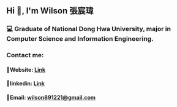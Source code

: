 ## Hi 👋, I'm Wilson 張宸瑋

### 💻   Graduate of National Dong Hwa University, major in Computer Science and Information Engineering.

###     Contact me:
####    📧Website: [Link](https://wilsonchang17.github.io/index.html)
####    📃linkedin: [Link](https://www.linkedin.com/in/wilson-chang-30994720a/?msgControlName=reply_to_sender&msgConversationId=2-MmI5MDVhZmMtNmFlZi00NTI5LWE0ZTEtNjVjOWFjMzMxNTZmXzAxMg%3D%3D&msgOverlay=true)
####    📧Email: wilson891221@gmail.com




